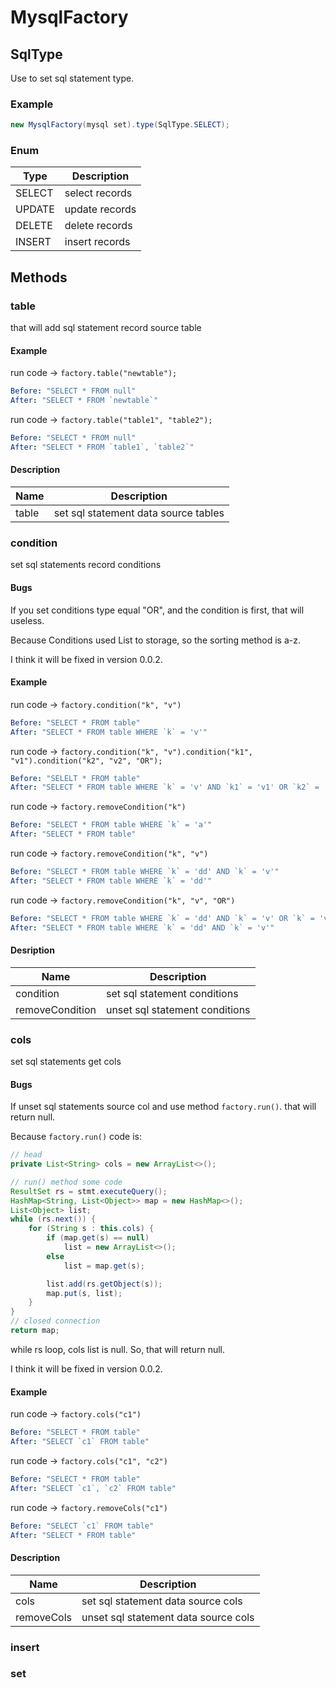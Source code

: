 # MysqlFactory

## SqlType

Use to set sql statement type.

### Example

```java
new MysqlFactory(mysql set).type(SqlType.SELECT);
```

### Enum

| Type   | Description    |
| ------ | -------------- |
| SELECT | select records |
| UPDATE | update records |
| DELETE | delete records |
| INSERT | insert records |

## Methods

### table

that will add sql statement record source table

#### Example

run code -> `factory.table("newtable");`

```Yaml
Before: "SELECT * FROM null"
After: "SELECT * FROM `newtable`"
```

run code -> `factory.table("table1", "table2");`

```yaml
Before: "SELECT * FROM null"
After: "SELECT * FROM `table1`, `table2`"
```

#### Description

| Name  | Description                          |
| ----- | ------------------------------------ |
| table | set sql statement data source tables |

### condition

set sql statements record conditions

#### Bugs

If you set conditions type equal  "OR", and the condition is first, that will useless.

Because Conditions used List to storage, so the sorting method is a-z.

I think it will be fixed in version 0.0.2.

#### Example

run code -> `factory.condition("k", "v")`

```yaml
Before: "SELECT * FROM table"
After: "SELECT * FROM table WHERE `k` = 'v'"
```

run code -> `factory.condition("k", "v").condition("k1", "v1").condition("k2", "v2", "OR");`

```yaml
Before: "SELELT * FROM table"
After: "SELECT * FROM table WHERE `k` = 'v' AND `k1` = 'v1' OR `k2` = 'v2'"
```

run code -> `factory.removeCondition("k")`

```yaml
Before: "SELECT * FROM table WHERE `k` = 'a'"
After: "SELECT * FROM table"
```

run code -> `factory.removeCondition("k", "v")`

```yaml
Before: "SELECT * FROM table WHERE `k` = 'dd' AND `k` = 'v'"
After: "SELECT * FROM table WHERE `k` = 'dd'"
```

run code -> `factory.removeCondition("k", "v", "OR")`

```yaml
Before: "SELECT * FROM table WHERE `k` = 'dd' AND `k` = 'v' OR `k` = 'v'"
After: "SELECT * FROM table WHERE `k` = 'dd' AND `k` = 'v'"
```

#### Desription

| Name            | Description                    |
| --------------- | ------------------------------ |
| condition       | set sql statement conditions   |
| removeCondition | unset sql statement conditions |

### cols

set sql statements get cols

#### Bugs

If unset sql statements source col and use method `factory.run()`. that will return null.

Because `factory.run()` code is:

```java
// head
private List<String> cols = new ArrayList<>();

// run() method some code
ResultSet rs = stmt.executeQuery();
HashMap<String, List<Object>> map = new HashMap<>();
List<Object> list;
while (rs.next()) {
	for (String s : this.cols) {
    	if (map.get(s) == null)
    		list = new ArrayList<>();
    	else
        	list = map.get(s);

        list.add(rs.getObject(s));
        map.put(s, list);
	}
}
// closed connection
return map;
```

while rs loop, cols list is null. So, that will return null.

I think it will be fixed in version 0.0.2.

#### Example

run code -> `factory.cols("c1")`

```yaml
Before: "SELECT * FROM table"
After: "SELECT `c1` FROM table"
```

run code -> `factory.cols("c1", "c2")`

```yaml
Before: "SELECT * FROM table"
After: "SELECT `c1`, `c2` FROM table"
```

run code -> `factory.removeCols("c1")`

```yaml
Before: "SELECT `c1` FROM table"
After: "SELECT * FROM table"
```

#### Description

| Name       | Description                          |
| ---------- | ------------------------------------ |
| cols       | set sql statement data source cols   |
| removeCols | unset sql statement data source cols |

### insert

### set
